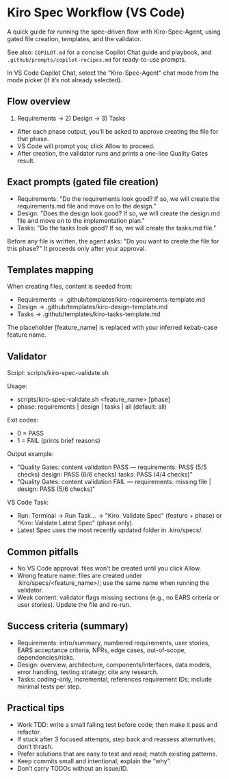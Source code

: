 # Kiro Spec Workflow (VS Code)

A quick guide for running the spec-driven flow with Kiro-Spec-Agent, using gated file creation, templates, and the validator.

See also: `COPILOT.md` for a concise Copilot Chat guide and playbook, and `.github/prompts/copilot-recipes.md` for ready-to-use prompts.

In VS Code Copilot Chat, select the "Kiro-Spec-Agent" chat mode from the mode picker (if it’s not already selected).

## Flow overview
1) Requirements → 2) Design → 3) Tasks
- After each phase output, you’ll be asked to approve creating the file for that phase.
- VS Code will prompt you; click Allow to proceed.
- After creation, the validator runs and prints a one-line Quality Gates result.

## Exact prompts (gated file creation)
- Requirements: "Do the requirements look good? If so, we will create the requirements.md file and move on to the design."
- Design: "Does the design look good? If so, we will create the design.md file and move on to the implementation plan."
- Tasks: "Do the tasks look good? If so, we will create the tasks.md file."

Before any file is written, the agent asks: "Do you want to create the file for this phase?" It proceeds only after your approval.

## Templates mapping
When creating files, content is seeded from:
- Requirements → .github/templates/kiro-requirements-template.md
- Design → .github/templates/kiro-design-template.md
- Tasks → .github/templates/kiro-tasks-template.md

The placeholder [feature_name] is replaced with your inferred kebab-case feature name.

## Validator
Script: scripts/kiro-spec-validate.sh

Usage:
- scripts/kiro-spec-validate.sh <feature_name> [phase]
- phase: requirements | design | tasks | all (default: all)

Exit codes:
- 0 = PASS
- 1 = FAIL (prints brief reasons)

Output example:
- "Quality Gates: content validation PASS — requirements: PASS (5/5 checks) design: PASS (6/6 checks) tasks: PASS (4/4 checks)"
- "Quality Gates: content validation FAIL — requirements: missing file | design: PASS (5/6 checks)"

VS Code Task:
- Run: Terminal → Run Task… → "Kiro: Validate Spec" (feature + phase) or "Kiro: Validate Latest Spec" (phase only).
- Latest Spec uses the most recently updated folder in .kiro/specs/.

## Common pitfalls
- No VS Code approval: files won’t be created until you click Allow.
- Wrong feature name: files are created under .kiro/specs/<feature_name>/; use the same name when running the validator.
- Weak content: validator flags missing sections (e.g., no EARS criteria or user stories). Update the file and re-run.

## Success criteria (summary)
- Requirements: intro/summary, numbered requirements, user stories, EARS acceptance criteria, NFRs, edge cases, out-of-scope, dependencies/risks.
- Design: overview, architecture, components/interfaces, data models, error handling, testing strategy; cite any research.
- Tasks: coding-only, incremental, references requirement IDs; include minimal tests per step.

## Practical tips
- Work TDD: write a small failing test before code; then make it pass and refactor.
- If stuck after 3 focused attempts, step back and reassess alternatives; don’t thrash.
- Prefer solutions that are easy to test and read; match existing patterns.
- Keep commits small and intentional; explain the “why”.
- Don’t carry TODOs without an issue/ID.
